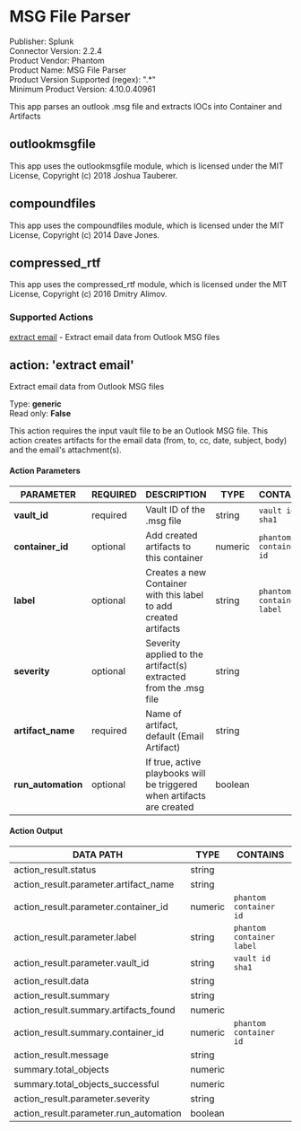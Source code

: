 [comment]: # "Auto-generated SOAR connector documentation"
# MSG File Parser

Publisher: Splunk  
Connector Version: 2\.2\.4  
Product Vendor: Phantom  
Product Name: MSG File Parser  
Product Version Supported (regex): "\.\*"  
Minimum Product Version: 4\.10\.0\.40961  

This app parses an outlook \.msg file and extracts IOCs into Container and Artifacts

[comment]: # " File: readme.md"
[comment]: # "  Copyright (c) 2019-2021 Splunk Inc."
[comment]: # ""
[comment]: # "Licensed under the Apache License, Version 2.0 (the 'License');"
[comment]: # "you may not use this file except in compliance with the License."
[comment]: # "You may obtain a copy of the License at"
[comment]: # ""
[comment]: # "    http://www.apache.org/licenses/LICENSE-2.0"
[comment]: # ""
[comment]: # "Unless required by applicable law or agreed to in writing, software distributed under"
[comment]: # "the License is distributed on an 'AS IS' BASIS, WITHOUT WARRANTIES OR CONDITIONS OF ANY KIND,"
[comment]: # "either express or implied. See the License for the specific language governing permissions"
[comment]: # "and limitations under the License."
[comment]: # ""
## outlookmsgfile

This app uses the outlookmsgfile module, which is licensed under the MIT License, Copyright (c) 2018
Joshua Tauberer.

## compoundfiles

This app uses the compoundfiles module, which is licensed under the MIT License, Copyright (c) 2014
Dave Jones.

## compressed_rtf

This app uses the compressed_rtf module, which is licensed under the MIT License, Copyright (c) 2016
Dmitry Alimov.


### Supported Actions  
[extract email](#action-extract-email) - Extract email data from Outlook MSG files  

## action: 'extract email'
Extract email data from Outlook MSG files

Type: **generic**  
Read only: **False**

This action requires the input vault file to be an Outlook MSG file\. This action creates artifacts for the email data \(from, to, cc, date, subject, body\) and the email's attachment\(s\)\.

#### Action Parameters
PARAMETER | REQUIRED | DESCRIPTION | TYPE | CONTAINS
--------- | -------- | ----------- | ---- | --------
**vault\_id** |  required  | Vault ID of the \.msg file | string |  `vault id`  `sha1` 
**container\_id** |  optional  | Add created artifacts to this container | numeric |  `phantom container id` 
**label** |  optional  | Creates a new Container with this label to add created artifacts | string |  `phantom container label` 
**severity** |  optional  | Severity applied to the artifact\(s\) extracted from the \.msg file | string | 
**artifact\_name** |  required  | Name of artifact, default \(Email Artifact\) | string | 
**run\_automation** |  optional  | If true, active playbooks will be triggered when artifacts are created | boolean | 

#### Action Output
DATA PATH | TYPE | CONTAINS
--------- | ---- | --------
action\_result\.status | string | 
action\_result\.parameter\.artifact\_name | string | 
action\_result\.parameter\.container\_id | numeric |  `phantom container id` 
action\_result\.parameter\.label | string |  `phantom container label` 
action\_result\.parameter\.vault\_id | string |  `vault id`  `sha1` 
action\_result\.data | string | 
action\_result\.summary | string | 
action\_result\.summary\.artifacts\_found | numeric | 
action\_result\.summary\.container\_id | numeric |  `phantom container id` 
action\_result\.message | string | 
summary\.total\_objects | numeric | 
summary\.total\_objects\_successful | numeric | 
action\_result\.parameter\.severity | string | 
action\_result\.parameter\.run\_automation | boolean | 